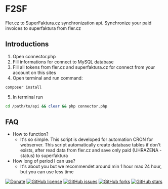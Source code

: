 # F2SF
Fler.cz to SuperFaktura.cz synchronization api. Synchronize your paid invoices to superfaktura from fler.cz 

## Introductions

1) Open connector.php
2) Fill informations for connect to MySQL database
3) Fill all tokens from fler.cz and superfaktura.cz for connect from your account on this sites
4) Open terminal and  run command:
```bash
composer install 
```
5) In terminal run 
```bash
cd /path/to/api && clear && php connector.php
```

## FAQ
* How to function?
	* It's so simple. This script is developed for automation CRON for webserver. This script automatically create database tables if don't exists, after read data from fler.cz and save only paid (UHRAZENA - status) to superfaktura
* How long of period I can use?
	* It's about you but we recommendet around min 1 hour max 24 hour, but you can use less time


[![Donate](https://img.shields.io/badge/Donate-PayPal-red.svg?style=plastic)](https://www.paypal.com/cgi-bin/webscr?cmd=_s-xclick&hosted_button_id=U6FBLZZHWRS3J) [![GitHub license](https://img.shields.io/github/license/KubisGroup/F2SF.svg?style=plastic)](https://github.com/KubisGroup/F2SF/blob/master/LICENSE) [![GitHub issues](https://img.shields.io/github/issues/KubisGroup/F2SF.svg?style=plastic)](https://github.com/KubisGroup/F2SF/issues) [![GitHub forks](https://img.shields.io/github/forks/KubisGroup/F2SF.svg?style=plastic)](https://github.com/KubisGroup/F2SF/network) [![GitHub stars](https://img.shields.io/github/stars/KubisGroup/F2SF.svg?style=plastic)](https://github.com/KubisGroup/F2SF/stargazers) 